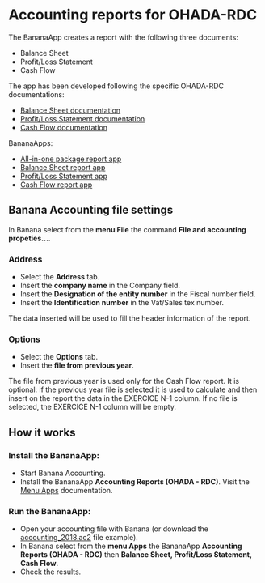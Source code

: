 # Accounting reports for OHADA-RDC

The BananaApp creates a report with the following three documents:
* Balance Sheet
* Profit/Loss Statement
* Cash Flow

The app has been developed following the specific OHADA-RDC documentations:
* [Balance Sheet documentation](https://github.com/BananaAccounting/Africa/blob/master/RDC/balancesheet/balancesheet_documentation.pdf)
* [Profit/Loss Statement documentation](https://github.com/BananaAccounting/Africa/blob/master/RDC/profitlossstatement/profitlosstatement_documentation.pdf)
* [Cash Flow documentation](https://github.com/BananaAccounting/Africa/blob/master/RDC/cashflow/cashflow_documentation.pdf)

BananaApps:
* [All-in-one package report app](https://github.com/BananaAccounting/Africa/raw/master/RDC/ch.banana.africa.reportsohadardc.sbaa)
* [Balance Sheet report app](https://raw.githubusercontent.com/BananaAccounting/Africa/master/RDC/balancesheet/ch.banana.africa.balancesheetrdc.js)
* [Profit/Loss Statement app](https://raw.githubusercontent.com/BananaAccounting/Africa/master/RDC/profitlossstatement/ch.banana.africa.profitlossstatementrdc.js)
* [Cash Flow report app](https://raw.githubusercontent.com/BananaAccounting/Africa/master/RDC/cashflow/ch.banana.africa.cashflowrdc.js)


## Banana Accounting file settings
In Banana select from the **menu File** the command **File and accounting propeties...**.
### Address
* Select the **Address** tab.
* Insert the **company name** in the Company field.
* Insert the **Designation of the entity number** in the Fiscal number field.
* Insert the **Identification number** in the Vat/Sales tex number.

The data inserted will be used to fill the header information of the report.

### Options
* Select the **Options** tab.
* Insert the **file from previous year**. 

The file from previous year is used only for the Cash Flow report.
It is optional: if the previous year file is selected it is used to calculate and then insert on the report the data in the EXERCICE N-1 column. If no file is selected, the EXERCICE N-1 column will be empty.


## How it works

### Install the BananaApp:
* Start Banana Accounting.
* Install the BananaApp **Accounting Reports (OHADA - RDC)**. Visit the [Menu Apps](https://www.banana.ch/doc9/en/node/4727) documentation.

### Run the BananaApp:
* Open your accounting file with Banana (or download the [accounting_2018.ac2](https://github.com/BananaAccounting/Africa/raw/master/RDC/cashflow/accounting_2018.ac2) file example).
* In Banana select from the **menu Apps** the BananaApp **Accounting Reports (OHADA - RDC)** then **Balance Sheet, Profit/Loss Statement, Cash Flow**.
* Check the results.
